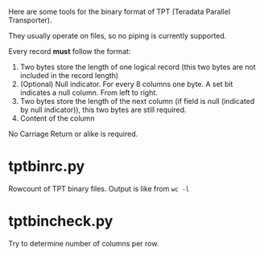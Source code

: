 Here are some tools for the binary format of TPT (Teradata Parallel Transporter).

They usually operate on files, so no piping is currently supported.

Every record **must** follow the format:

1. Two bytes store the length of one logical record (this two bytes are not included in the record length)
2. (Optional) Null indicator. For every 8 columns one byte. A set bit indicates a null column. From left to right.
3. Two bytes store the length of the next column (if field is null (indicated by null indicator)), this two bytes are still required.
4. Content of the column

No Carriage Return or alike is required.

# tptbinrc.py

Rowcount of TPT binary files. Output is like from `wc -l`

# tptbincheck.py

Try to determine number of columns per row.
